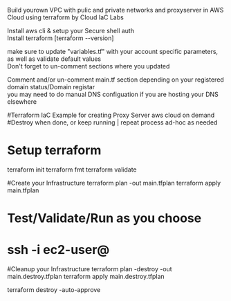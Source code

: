 
Build yourown VPC with pulic and private networks and proxyserver in AWS Cloud using terraform by Cloud IaC Labs <br/>


Install aws cli & setup your Secure shell auth <br/>
Install terraform [terraform --version] <br/>


make sure to update "variables.tf" with your account specific parameters, as well as validate default values  <br/>
Don't forget to un-comment sections where you updated <br/>


Comment and/or un-comment main.tf section depending on your registered domain status/Domain registar <br/>
you may need to do manual DNS configuation if  you are hosting your DNS elsewhere <br/>


#Terraform IaC Example for creating Proxy Server aws cloud on demand
#Destroy when done, or keep running | repeat process ad-hoc as needed



# Setup terraform
terraform init
terraform fmt
terraform validate


#Create your Infrastructure
terraform plan -out main.tfplan
terraform apply main.tfplan


# Test/Validate/Run as you choose
# ssh -i <Key> ec2-user@<IP>


#Cleanup your Infrastructure
terraform plan -destroy -out main.destroy.tfplan
terraform apply main.destroy.tfplan


terraform destroy -auto-approve
